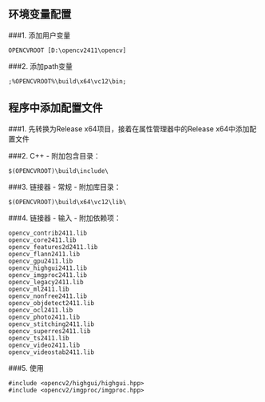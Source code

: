 ## 环境变量配置

###1. 添加用户变量

	OPENCVROOT [D:\opencv2411\opencv]

###2. 添加path变量

	;%OPENCVROOT%\build\x64\vc12\bin;

## 程序中添加配置文件

###1. 先转换为Release x64项目，接着在属性管理器中的Release x64中添加配置文件

###2. C++ - 附加包含目录：

	$(OPENCVROOT)\build\include\

###3. 链接器 - 常规 - 附加库目录：

	$(OPENCVROOT)\build\x64\vc12\lib\

###4. 链接器 - 输入 - 附加依赖项：

	opencv_contrib2411.lib
	opencv_core2411.lib
	opencv_features2d2411.lib
	opencv_flann2411.lib
	opencv_gpu2411.lib
	opencv_highgui2411.lib
	opencv_imgproc2411.lib
	opencv_legacy2411.lib
	opencv_ml2411.lib
	opencv_nonfree2411.lib
	opencv_objdetect2411.lib
	opencv_ocl2411.lib
	opencv_photo2411.lib
	opencv_stitching2411.lib
	opencv_superres2411.lib
	opencv_ts2411.lib
	opencv_video2411.lib
	opencv_videostab2411.lib

###5. 使用
	
	#include <opencv2/highgui/highgui.hpp>
	#include <opencv2/imgproc/imgproc.hpp>

